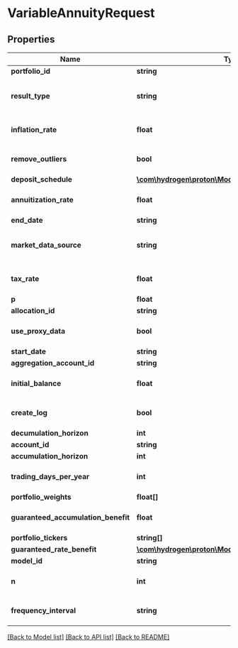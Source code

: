 # VariableAnnuityRequest

## Properties
Name | Type | Description | Notes
------------ | ------------- | ------------- | -------------
**portfolio_id** | **string** |  | [optional] 
**result_type** | **string** |  | [optional] [default to 'median']
**inflation_rate** | **float** |  | [optional] [default to 0.0]
**remove_outliers** | **bool** |  | [optional] [default to false]
**deposit_schedule** | [**\com\hydrogen\proton\Model\AnnuityDepositSchedule**](AnnuityDepositSchedule.md) |  | [optional] 
**annuitization_rate** | **float** |  | [optional] [default to 0.0]
**end_date** | **string** |  | [optional] 
**market_data_source** | **string** |  | [optional] [default to 'nucleus']
**tax_rate** | **float** |  | [optional] [default to 0.0]
**p** | **float** |  | [optional] 
**allocation_id** | **string** |  | [optional] 
**use_proxy_data** | **bool** |  | [optional] [default to false]
**start_date** | **string** |  | [optional] 
**aggregation_account_id** | **string** |  | [optional] 
**initial_balance** | **float** |  | [optional] [default to 0.0]
**create_log** | **bool** |  | [optional] [default to false]
**decumulation_horizon** | **int** |  | 
**account_id** | **string** |  | [optional] 
**accumulation_horizon** | **int** |  | 
**trading_days_per_year** | **int** |  | [optional] [default to 252]
**portfolio_weights** | **float[]** |  | [optional] 
**guaranteed_accumulation_benefit** | **float** |  | [optional] [default to 0.0]
**portfolio_tickers** | **string[]** |  | [optional] 
**guaranteed_rate_benefit** | [**\com\hydrogen\proton\Model\GuaranteedRateBenefit[]**](GuaranteedRateBenefit.md) |  | [optional] 
**model_id** | **string** |  | [optional] 
**n** | **int** |  | [optional] [default to 1000]
**frequency_interval** | **string** |  | [optional] [default to 'year']

[[Back to Model list]](../README.md#documentation-for-models) [[Back to API list]](../README.md#documentation-for-api-endpoints) [[Back to README]](../README.md)


